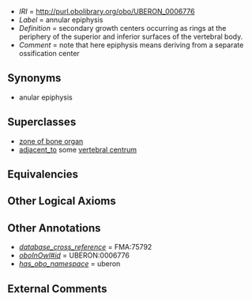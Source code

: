  * *IRI* = http://purl.obolibrary.org/obo/UBERON_0006776
 * *Label* = annular epiphysis
 * *Definition* = secondary growth centers occurring as rings at the periphery of the superior and inferior surfaces of the vertebral body.
 * *Comment* = note that here epiphysis means deriving from a separate ossification center

## Synonyms

 * anular epiphysis

## Superclasses

 * [zone of bone organ](../../UBERON/13/UBERON_0005913.md)
 * [adjacent_to](../../RO/20/RO_0002220.md) some [vertebral centrum](../../UBERON/75/UBERON_0001075.md)

## Equivalencies


## Other Logical Axioms


## Other Annotations

 * *[database_cross_reference](../../ef/oboInOwl#hasDbXref.md)* = FMA:75792
 * *[oboInOwl#id](../../id/oboInOwl#id.md)* = UBERON:0006776
 * *[has_obo_namespace](../../ce/oboInOwl#hasOBONamespace.md)* = uberon

## External Comments

